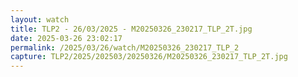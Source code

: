 ```yaml
---
layout: watch
title: TLP2 - 26/03/2025 - M20250326_230217_TLP_2T.jpg
date: 2025-03-26 23:02:17
permalink: /2025/03/26/watch/M20250326_230217_TLP_2
capture: TLP2/2025/202503/20250326/M20250326_230217_TLP_2T.jpg
---
```

